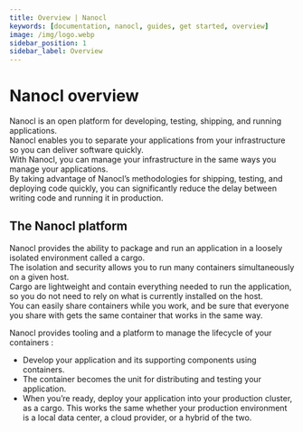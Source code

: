 ```yaml
---
title: Overview | Nanocl
keywords: [documentation, nanocl, guides, get started, overview]
image: /img/logo.webp
sidebar_position: 1
sidebar_label: Overview
---
```


# Nanocl overview

Nanocl is an open platform for developing, testing, shipping, and running applications. <br />
Nanocl enables you to separate your applications from your infrastructure so you can deliver software quickly. <br />
With Nanocl, you can manage your infrastructure in the same ways you manage your applications. <br />
By taking advantage of Nanocl’s methodologies for shipping, testing, and deploying code quickly, you can significantly reduce the delay between writing code and running it in production.

## The Nanocl platform

Nanocl provides the ability to package and run an application in a loosely isolated environment called a cargo.<br />
The isolation and security allows you to run many containers simultaneously on a given host. <br />
Cargo are lightweight and contain everything needed to run the application, so you do not need to rely on what is currently installed on the host.<br />
You can easily share containers while you work, and be sure that everyone you share with gets the same container that works in the same way.

Nanocl provides tooling and a platform to manage the lifecycle of your containers :

- Develop your application and its supporting components using containers.
- The container becomes the unit for distributing and testing your application.
- When you’re ready, deploy your application into your production cluster, as a cargo. This works the same whether your production environment is a local data center, a cloud provider, or a hybrid of the two.
